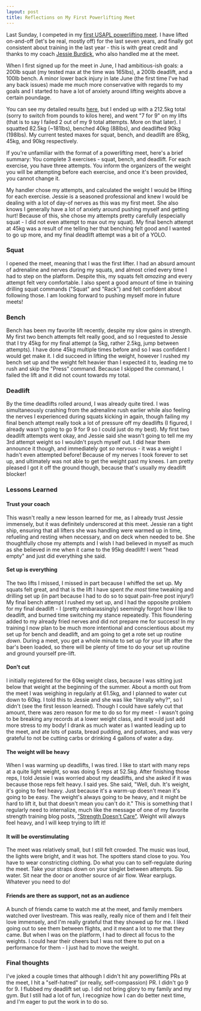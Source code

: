 ```yaml
---
layout: post
title: Reflections on My First Powerlifting Meet
---
```

Last Sunday, I competed in my [first USAPL powerlifting meet](https://liftingcast.com/meets/m6lqr91eajqk). 
I have lifted on-and-off (let's be real, mostly off) for the last seven years, 
and finally got consistent about training in the last year - this is with great credit and thanks 
to my coach [Jessie Burdick](https://jburdiefitness.com/), who also handled me 
at the meet. 

When I first signed up for the meet in June, I had ambitious-ish goals: a 200lb
squat (my tested max at the time was 165lbs), a 200lb deadlift, and a 100lb bench. 
A minor lower back injury in late June (the first time I've had any back issues) 
made me _much_ more conservative with regards to my goals and I started to have a lot of 
anxiety around lifting weights above a certain poundage.

You can see my detailed results [here](https://liftingcast.com/meets/m6lqr91eajqk/lifter/lut5ky7njhxa/attempts),
but I ended up with a 212.5kg total (sorry to switch from pounds to kilos here), and 
went "7 for 9" on my lifts (that is to say I failed 2 out of my 9 total attempts. More on that later).
I squatted 82.5kg (~181lbs), benched 40kg (88lbs), and deadlifted 90kg (198lbs). 
My current tested maxes for squat, bench, and deadlift are 85kg, 45kg, and 90kg 
respectively.

If you're unfamiliar with the format of a powerlifting meet, here's a brief summary: 
You complete 3 exercises - squat, bench, and deadlift. For each exercise, you have 
three attempts. You inform the organizers of the weight you will be attempting before
each exercise, and once it's been provided, you cannot change it. 

My handler chose my attempts, and calculated the weight I would be lifting for 
each exercise. Jessie is a seasoned professional and knew I would be dealing with 
a lot of day-of nerves as this was my first meet. She also knows I generally have a 
lot of anxiety around pushing myself and getting hurt!  Because of this, she chose my 
attempts pretty carefully (especially squat - I did not even attempt to max out my squat). 
My final bench attempt at 45kg was a result of me telling her that benching felt good 
and I wanted to go up more, and my final deadlift attempt was a bit of a YOLO.

### Squat
I opened the meet, meaning that I was the first lifter. I had an absurd amount of adrenaline and 
nerves during my squats, and almost cried every time I had to step on the platform. 
Despite this, my squats felt _amazing_ and every attempt felt very comfortable. 
I also spent a good amount of time in training drilling squat commands ("Squat" and "Rack") and 
felt confident about following those. I am looking forward to pushing myself more 
in future meets!

### Bench
Bench has been my favorite lift recently, despite my slow gains in strength. My first 
two bench attempts felt really good, and so I requested to Jessie that I try 45kg for my final attempt 
(a 5kg, rather 2.5kg, jump between attempts). I have done 45kg multiple times before 
and so I was confident I would get make it. I did succeed in lifting the weight, however
I rushed my bench set up and the weight felt heavier than I expected it to, leading me 
to rush and skip the "Press" command. Because I skipped the command, I failed the lift and 
it did not count towards my total.

### Deadlift
By the time deadlifts rolled around, I was already quite tired. I was simultaneously crashing 
from the adrenaline rush earlier while also feeling the nerves I experienced during squats 
kicking in again, though failing my final bench attempt really took a lot of pressure off 
my deadlifts (I figured, I already wasn't going to go 9 for 9 so I could just do my best). 
My first two deadlift attempts went okay, and Jessie said she wasn't going to tell me 
my 3rd attempt weight so I wouldn't psych myself out. I did hear them announce it though, 
and immediately got _so_ nervous - it was a weight I hadn't even attempted before! 
Because of my nerves I took forever to set up, and ultimately was not
able to get the weight past my knees. I am pretty pleased I got it off the ground though, 
because that's usually my deadlift blocker!

### Lessons Learned
#### Trust your coach
This wasn't really a new lesson learned for me, as I already trust Jessie immensely, 
but it was definitely underscored at this meet. Jessie ran a tight ship, ensuring that 
all lifters she was handling were warmed up in time, refueling and resting when necessary, and 
on deck when needed to be. She thoughtfully chose my attempts and I wish I had believed in myself
as much as she believed in me when it came to the 95kg deadlift! I went "head empty" and just 
did everything she said. 

#### Set up is everything
The two lifts I missed, I missed in part because I whiffed the set up. My squats felt 
great, and that is the lift I have spent _the most_ time tweaking and drilling set up 
(in part because I had to do so to squat pain-free post injury!) My final bench attempt 
I rushed my set up, and I had the opposite problem for my final deadlift - I (pretty embarassingly) 
seemingly forgot how I like to deadlift, and burned time switching my stance repeatedly. This floundering 
added to my already fried nerves and did not prepare me for success! In my training 
I now plan to be much more intentional and conscientious about my set up for bench 
and deadlift, and am going to  get a rote set up routine _down_. During a meet, you get 
a whole minute to set up for your lift after the bar's been loaded, so there will be 
plenty of time to do your set up routine and ground yourself pre-lift.

#### Don't cut
I initially registered for the 60kg weight class, because I was sitting just below that 
weight at the beginning of the summer. About a month out from the meet I was weighing 
in regularly at 61.5kg, and I planned to water cut down to 60kg. I told this to Jessie 
and she was like "literally why?", so I didn't (see the first lesson learned). Though 
I could have safely cut that amount, there was zero reason for me to do so for my 
meet - I wasn't going to be breaking any records at a lower weight class, and it would 
just add more stress to my body! I drank as much water as I wanted leading up to the meet, 
and ate lots of pasta, bread pudding, and potatoes, and was very grateful to not 
be cutting carbs or drinking 4 gallons of water a day.

#### The weight will be heavy
When I was warming up deadlifts, I was tired. I like to start with many reps at a 
quite light weight, so was doing 5 reps at 52.5kg. After finishing those reps, I 
told Jessie I was worried about my deadlifts, and she asked if it was because those 
reps felt heavy. I said yes. She said, "Well, duh. It's weight, it's going to feel 
heavy. Just because it's a warm-up doesn't mean it's going to be easy. The weight's 
always going to be heavy, and it might be hard to lift it, but that doesn't mean you 
can't do it." This is something that I regularly need to internalize, much like the 
message of one of my favorite strength training blog posts, ["Strength Doesn't Care"](https://www.jtsstrength.com/strength-doesnt-care/). 
Weight will always feel heavy, and I will keep trying to lift it!

#### It will be overstimulating
The meet was relatively small, but I still felt crowded. The music was loud, the 
lights were bright, and it was hot. The spotters stand close to you. You have to 
wear constricting clothing. Do what you can to self-regulate during the meet. Take 
your straps down on your singlet between attempts. Sip water. Sit near the door or 
another source of air flow. Wear earplugs. Whatever you need to do!

#### Friends are there as support, not as an audience
A bunch of friends came to watch me at the meet, and family members watched over livestream. 
This was really, really nice of them and I felt their love immensely, and I'm really grateful
that they showed up for me. I liked going out to see them between flights, and it 
meant a lot to me that they came. But when I was on the platform, I had to direct all 
focus to the weights. I could hear their cheers but I was not there to put on a 
performance for them - I just had to move the weight. 

### Final thoughts
I've joked a couple times that although I didn't hit any powerlifting PRs at the meet, 
I hit a "self-hatred" (or really, self-compassion) PR. I didn't go 9 for 9. I flubbed 
my deadlift set up. I did not bring glory to my family and my gym. But I still had 
a lot of fun, I recognize how I can do better next time, and I'm eager to put the work in 
to do so.   
